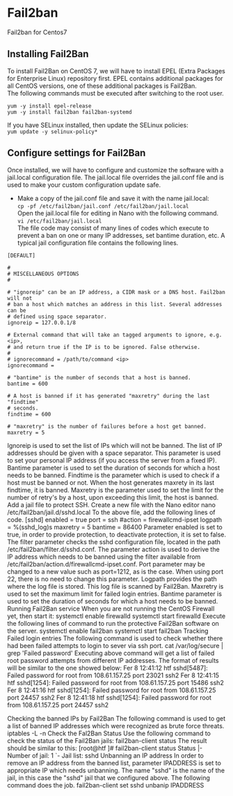 # Fail2ban
Fail2ban for Centos7  


## Installing Fail2Ban  
To install Fail2Ban on CentOS 7, we will have to install EPEL (Extra Packages for Enterprise Linux) repository first. EPEL contains additional packages for all CentOS versions, one of these additional packages is Fail2Ban.  
The following commands must be executed after switching to the root user.  
```  
yum -y install epel-release  
yum -y install fail2ban fail2ban-systemd  
```  
If you have SELinux installed, then update the SELinux policies:  
`yum update -y selinux-policy*`  

## Configure settings for Fail2Ban  

Once installed, we will have to configure and customize the software with a jail.local configuration file. The jail.local file overrides the jail.conf file and is used to make your custom configuration update safe.  

* Make a copy of the jail.conf file and save it with the name jail.local:  
`cp -pf /etc/fail2ban/jail.conf /etc/fail2ban/jail.local`  
Open the jail.local file for editing in Nano with the following command.  
`vi /etc/fail2ban/jail.local`  
The file code may consist of many lines of codes which execute to prevent a ban on one or many IP addresses, set bantime duration, etc. A typical jail configuration file contains the following lines.  

```  
[DEFAULT]  

#  
# MISCELLANEOUS OPTIONS  
#  

# "ignoreip" can be an IP address, a CIDR mask or a DNS host. Fail2ban will not  
# ban a host which matches an address in this list. Several addresses can be  
# defined using space separator.  
ignoreip = 127.0.0.1/8  

# External command that will take an tagged arguments to ignore, e.g. <ip>,  
# and return true if the IP is to be ignored. False otherwise.  
#  
# ignorecommand = /path/to/command <ip>  
ignorecommand =  

# "bantime" is the number of seconds that a host is banned.  
bantime = 600  

# A host is banned if it has generated "maxretry" during the last "findtime"  
# seconds.  
findtime = 600  

# "maxretry" is the number of failures before a host get banned.  
maxretry = 5  
```  


Ignoreip is used to set the list of IPs which will not be banned. The list of IP addresses should be given with a space separator. This parameter is used to set your personal IP address (if you access the server from a fixed IP).
Bantime parameter is used to set the duration of seconds for which a host needs to be banned.
Findtime is the parameter which is used to check if a host must be banned or not. When the host generates maxrety in its last findtime, it is banned.
Maxretry is the parameter used to set the limit for the number of retry's by a host, upon exceeding this limit, the host is banned.
Add a jail file to protect SSH.
Create a new file with the Nano editor
nano /etc/fail2ban/jail.d/sshd.local
To the above file, add the following lines of code.
[sshd]
enabled = true
port = ssh
#action = firewallcmd-ipset
logpath = %(sshd_log)s
maxretry = 5
bantime = 86400
Parameter enabled is set to true, in order to provide protection, to deactivate protection, it is set to false. The filter parameter checks the sshd configuration file, located in the path /etc/fail2ban/filter.d/sshd.conf.
The parameter action is used to derive the IP address which needs to be banned using the filter available from /etc/fail2ban/action.d/firewallcmd-ipset.conf.
Port parameter may be changed to a new value such as port=1212, as is the case. When using port 22, there is no need to change this parameter.
Logpath provides the path where the log file is stored. This log file is scanned by Fail2Ban.
Maxretry is used to set the maximum limit for failed login entries.
Bantime parameter is used to set the duration of seconds for which a host needs to be banned.
Running Fail2Ban service
When you are not running the CentOS Firewall yet, then start it:
systemctl enable firewalld
systemctl start firewalld
Execute the following lines of command to run the protective Fail2Ban software on the server.
systemctl enable fail2ban
systemctl start fail2ban 
Tracking Failed login entries
The following command is used to check whether there had been failed attempts to login to sever via ssh port.
cat /var/log/secure | grep 'Failed password'
Executing above command will get a list of failed root password attempts from different IP addresses. The format of results will be similar to the one showed below:
Fer 8 12:41:12 htf sshd[5487]: Failed password for root from 108.61.157.25 port 23021 ssh2
Fer 8 12:41:15 htf sshd[1254]: Failed password for root from 108.61.157.25 port 15486 ssh2
Fer 8 12:41:16 htf sshd[1254]: Failed password for root from 108.61.157.25 port 24457 ssh2
Fer 8 12:41:18 htf sshd[1254]: Failed password for root from 108.61.157.25 port 24457 ssh2
 
Checking the banned IPs by Fail2Ban
The following command is used to get a list of banned IP addresses which were recognized as brute force threats.
iptables -L -n
Check the Fal2Ban Status
Use the following command to check the status of the Fail2Ban jails:
fail2ban-client status
The result should be similar to this:
[root@htf ]# fail2ban-client status
Status
|- Number of jail: 1
`- Jail list: sshd
Unbanning an IP address
In order to remove an IP address from the banned list, parameter IPADDRESS is set to appropriate IP which needs unbanning. The name "sshd" is the name of the jail, in this case the "sshd" jail that we configured above. The following command does the job.
fail2ban-client set sshd unbanip IPADDRESS

